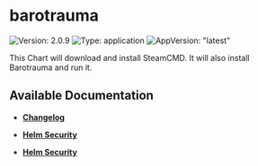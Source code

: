 # barotrauma

![Version: 2.0.9](https://img.shields.io/badge/Version-2.0.9-informational?style=flat-square) ![Type: application](https://img.shields.io/badge/Type-application-informational?style=flat-square) ![AppVersion: "latest"](https://img.shields.io/badge/AppVersion-"latest"-informational?style=flat-square)

This Chart will download and install SteamCMD. It will also install Barotrauma and run it.

## Available Documentation

- [**Changelog**](CHANGELOG)

- [**Helm Security**](container-security)

- [**Helm Security**](helm-security)

